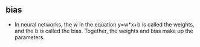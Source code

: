 


## bias

* In neural networks, the w in the equation y=w*x+b is called the weights, and the b is called the bias. Together, the weights and bias make up the parameters.


